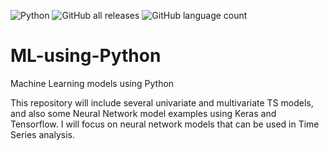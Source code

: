 ![Python](https://img.shields.io/badge/python-3670A0?style=for-the-badge&logo=python&logoColor=ffdd54)
![GitHub all releases](https://img.shields.io/github/downloads/Pablo-source/ML-using-Python/total?label=Downloads&style=flat-square)
![GitHub language count](https://img.shields.io/github/languages/count/Pablo-source/ML-using-Python)

# ML-using-Python
Machine Learning models using Python

This repository will include several univariate and multivariate TS models, and also some Neural Network model examples using Keras and Tensorflow. I will focus on neural network models that can be used in Time Series analysis. 
